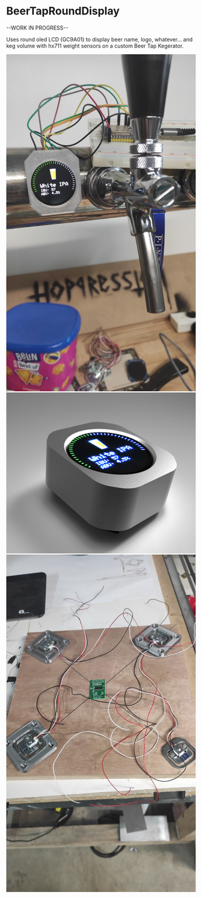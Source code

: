 # BeerTapRoundDisplay
--WORK IN PROGRESS--

Uses round oled LCD (GC9A01) to display beer name, logo, whatever... and keg volume with hx711 weight sensors on a custom Beer Tap Kegerator.

![display](./doc/IMG_20220213_194237.jpg)
![display](./doc/render1.png)
![display](./doc/IMG_20220216_224940.jpg)



